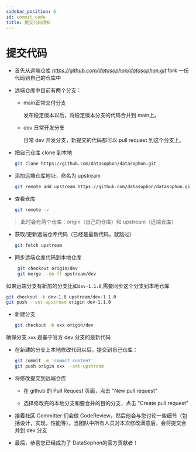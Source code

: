 ```yaml
---
sidebar_position: 6
id: commit_code
title: 提交代码须知
---
```




# 提交代码

* 首先从远端仓库 *https://github.com/datasophon/datasophon.git*  fork 一份代码到自己的仓库中

* 远端仓库中目前有两个分支：

    * main正常交付分支
  
      发布稳定版本以后，将稳定版本分支的代码合并到 main上。
  
    * dev 日常开发分支
  
      日常 dev 开发分支，新提交的代码都可以 pull request 到这个分支上。
    
* 把自己仓库 clone 到本地

  ```sh
  git clone https://github.com/datasophon/datasophon.git
  ```

* 添加远端仓库地址，命名为 upstream

  ```sh
  git remote add upstream https://github.com/datasophon/datasophon.git
  ```



* 查看仓库

  ```sh
  git remote -v
  ```

> 此时会有两个仓库：origin（自己的仓库）和 upstream（远端仓库）

* 获取/更新远端仓库代码（已经是最新代码，就跳过）

  ```sh
  git fetch upstream
  ```


* 同步远端仓库代码到本地仓库

  ```sh
   git checkout origin/dev
   git merge --no-ff upstream/dev
  ```

如果远端分支有新加的分支比如`dev-1.1.0`,需要同步这个分支到本地仓库

  ```sh
  git checkout -b dev-1.0 upstream/dev-1.1.0
  git push --set-upstream origin dev-1.1.0
  ```

* 新建分支

  ```sh
  git checkout -b xxx origin/dev
  ```

确保分支 `xxx` 是基于官方 dev 分支的最新代码


* 在新建的分支上本地修改代码以后，提交到自己仓库：

  ```sh
  git commit -m 'commit content'
  git push origin xxx --set-upstream
  ```

* 将修改提交到远端仓库

    * 在 github 的 Pull Request 页面，点击 "New pull request"

    * 选择修改完的本地分支和要合并的目的分支，点击 "Create pull request"

* 接着社区 Committer 们会做 CodeReview，然后他会与您讨论一些细节（包括设计，实现，性能等）。当团队中所有人员对本次修改满意后，会将提交合并到 dev 分支

* 最后，恭喜您已经成为了 DataSophon的官方贡献者！